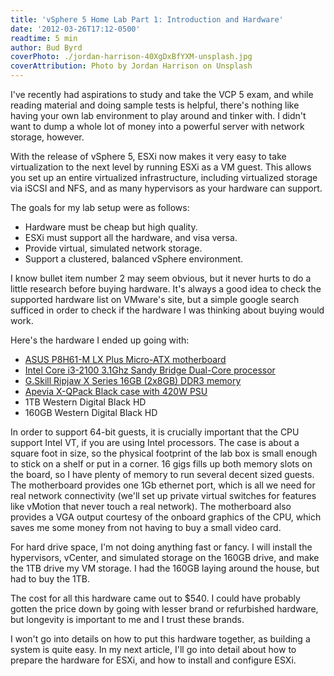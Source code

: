 ```yaml
---
title: 'vSphere 5 Home Lab Part 1: Introduction and Hardware'
date: '2012-03-26T17:12-0500'
readtime: 5 min
author: Bud Byrd
coverPhoto: ./jordan-harrison-40XgDxBfYXM-unsplash.jpg
coverAttribution: Photo by Jordan Harrison on Unsplash
---
```


I've recently had aspirations to study and take the VCP 5 exam, and while reading material and doing sample tests is helpful, there's nothing like having your own lab environment to play around and tinker with. I didn't want to dump a whole lot of money into a powerful server with network storage, however.

With the release of vSphere 5, ESXi now makes it very easy to take virtualization to the next level by running ESXi as a VM guest. This allows you set up an entire virtualized infrastructure, including virtualized storage via iSCSI and NFS, and as many hypervisors as your hardware can support.

The goals for my lab setup were as follows:

- Hardware must be cheap but high quality.
- ESXi must support all the hardware, and visa versa.
- Provide virtual, simulated network storage.
- Support a clustered, balanced vSphere environment.

I know bullet item number 2 may seem obvious, but it never hurts to do a little research before buying hardware. It's always a good idea to check the supported hardware list on VMware's site, but a simple google search sufficed in order to check if the hardware I was thinking about buying would work.

Here's the hardware I ended up going with:

- [ASUS P8H61-M LX Plus Micro-ATX motherboard](http://www.newegg.com/Product/Product.aspx?Item=N82E16813131793)
- [Intel Core i3-2100 3.1Ghz Sandy Bridge Dual-Core processor](http://www.newegg.com/Product/Product.aspx?Item=N82E16819115078)
- [G.Skill Ripjaw X Series 16GB (2x8GB) DDR3 memory](http://www.newegg.com/Product/Product.aspx?Item=N82E16820231486)
- [Apevia X-QPack Black case with 420W PSU](http://www.newegg.com/Product/Product.aspx?Item=N82E16811144162)
- 1TB Western Digital Black HD
- 160GB Western Digital Black HD

In order to support 64-bit guests, it is crucially important that the CPU support Intel VT, if you are using Intel processors. The case is about a square foot in size, so the physical footprint of the lab box is small enough to stick on a shelf or put in a corner. 16 gigs fills up both memory slots on the board, so I have plenty of memory to run several decent sized guests. The motherboard provides one 1Gb ethernet port, which is all we need for real network connectivity (we'll set up private virtual switches for features like vMotion that never touch a real network). The motherboard also provides a VGA output courtesy of the onboard graphics of the CPU, which saves me some money from not having to buy a small video card.

For hard drive space, I'm not doing anything fast or fancy. I will install the hypervisors, vCenter, and simulated storage on the 160GB drive, and make the 1TB drive my VM storage. I had the 160GB laying around the house, but had to buy the 1TB.

The cost for all this hardware came out to \$540. I could have probably gotten the price down by going with lesser brand or refurbished hardware, but longevity is important to me and I trust these brands.

I won't go into details on how to put this hardware together, as building a system is quite easy. In my next article, I'll go into detail about how to prepare the hardware for ESXi, and how to install and configure ESXi.
